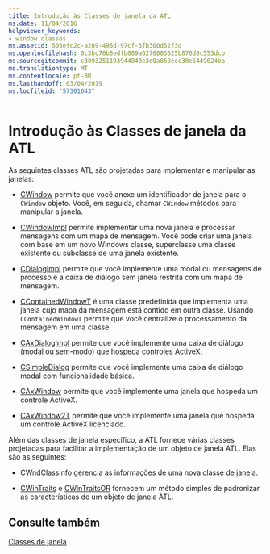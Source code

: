 ```yaml
---
title: Introdução às Classes de janela da ATL
ms.date: 11/04/2016
helpviewer_keywords:
- window classes
ms.assetid: 503efc2c-a269-495d-97cf-3fb300d52f3d
ms.openlocfilehash: 0c3bc70b5edfb089a6276003625b876d8c553dcb
ms.sourcegitcommit: c3093251193944840e3d0a068ecc30e6449624ba
ms.translationtype: MT
ms.contentlocale: pt-BR
ms.lasthandoff: 03/04/2019
ms.locfileid: "57301643"
---
```

# <a name="introduction-to-atl-window-classes"></a>Introdução às Classes de janela da ATL

As seguintes classes ATL são projetadas para implementar e manipular as janelas:

- [CWindow](../atl/reference/cwindow-class.md) permite que você anexe um identificador de janela para o `CWindow` objeto. Você, em seguida, chamar `CWindow` métodos para manipular a janela.

- [CWindowImpl](../atl/reference/cwindowimpl-class.md) permite implementar uma nova janela e processar mensagens com um mapa de mensagem. Você pode criar uma janela com base em um novo Windows classe, superclasse uma classe existente ou subclasse de uma janela existente.

- [CDialogImpl](../atl/reference/cdialogimpl-class.md) permite que você implemente uma modal ou mensagens de processo e a caixa de diálogo sem janela restrita com um mapa de mensagem.

- [CContainedWindowT](../atl/reference/ccontainedwindowt-class.md) é uma classe predefinida que implementa uma janela cujo mapa da mensagem está contido em outra classe. Usando `CContainedWindowT` permite que você centralize o processamento da mensagem em uma classe.

- [CAxDialogImpl](../atl/reference/caxdialogimpl-class.md) permite que você implemente uma caixa de diálogo (modal ou sem-modo) que hospeda controles ActiveX.

- [CSimpleDialog](../atl/reference/csimpledialog-class.md) permite que você implemente uma caixa de diálogo modal com funcionalidade básica.

- [CAxWindow](../atl/reference/caxwindow-class.md) permite que você implemente uma janela que hospeda um controle ActiveX.

- [CAxWindow2T](../atl/reference/caxwindow2t-class.md) permite que você implemente uma janela que hospeda um controle ActiveX licenciado.

Além das classes de janela específico, a ATL fornece várias classes projetadas para facilitar a implementação de um objeto de janela ATL. Elas são as seguintes:

- [CWndClassInfo](../atl/reference/cwndclassinfo-class.md) gerencia as informações de uma nova classe de janela.

- [CWinTraits](../atl/reference/cwintraits-class.md) e [CWinTraitsOR](../atl/reference/cwintraitsor-class.md) fornecem um método simples de padronizar as características de um objeto de janela ATL.

## <a name="see-also"></a>Consulte também

[Classes de janela](../atl/atl-window-classes.md)
